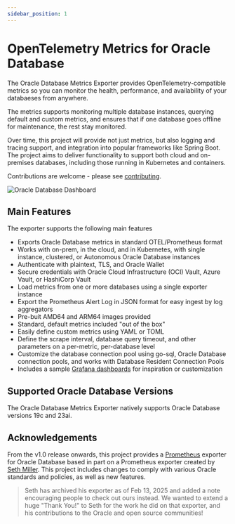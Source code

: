 ```yaml
---
sidebar_position: 1
---
```


# OpenTelemetry Metrics for Oracle Database

The Oracle Database Metrics Exporter provides OpenTelemetry-compatible metrics so you can monitor the health, performance, and availability of your databaeses from anywhere.

The metrics supports monitoring multiple database instances, querying default and custom metrics, and ensures that if one database goes offline for maintenance, the rest stay monitored.

Over time, this project will provide not just metrics, but also logging and tracing support, and integration into popular frameworks like Spring Boot. The project aims to deliver functionality to support both cloud and on-premises databases, including those running in Kubernetes and containers.

Contributions are welcome - please see [contributing](https://github.com/oracle/oracle-db-appdev-monitoring/blob/main/CONTRIBUTING.md).

![Oracle Database Dashboard](/img/exporter-running-against-basedb.png)

## Main Features

The exporter supports the following main features

- Exports Oracle Database metrics in standard OTEL/Prometheus format
- Works with on-prem, in the cloud, and in Kubernetes, with single instance, clustered, or Autonomous Oracle Database instances
- Authenticate with plaintext, TLS, and Oracle Wallet
- Secure credentials with Oracle Cloud Infrastructure (OCI) Vault, Azure Vault, or HashiCorp Vault
- Load metrics from one or more databases using a single exporter instance
- Export the Prometheus Alert Log in JSON format for easy ingest by log aggregators
- Pre-buit AMD64 and ARM64 images provided
- Standard, default metrics included "out of the box"
- Easily define custom metrics using YAML or TOML
- Define the scrape interval, database query timeout, and other parameters on a per-metric, per-database level
- Customize the database connection pool using go-sql, Oracle Database connection pools, and works with Database Resident Connection Pools
- Includes a sample [Grafana dashboards](https://github.com/oracle/oracle-db-appdev-monitoring/tree/main/docker-compose/grafana) for inspiration or customization

## Supported Oracle Database Versions

The Oracle Database Metrics Exporter natively supports Oracle Database versions 19c and 23ai.

## Acknowledgements

From the v1.0 release onwards, this project provides a [Prometheus](https://prometheus.io/) exporter for Oracle Database based in part on a Prometheus exporter created by [Seth Miller](https://github.com/iamseth/oracledb_exporter). This project includes changes to comply with various Oracle standards and policies, as well as new features.

> Seth has archived his exporter as of Feb 13, 2025 and added a note encouraging people to check out ours instead.  We wanted to extend a huge "Thank You!" to Seth for the work he did on that exporter, and his contributions to the Oracle and open source communities!

